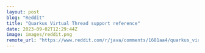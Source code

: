 ```yaml
---
layout: post
blog: "Reddit"
title: "Quarkus Virtual Thread support reference"
date: 2023-09-02T12:29:44Z
image: images/reddit.png
remote_url: "https://www.reddit.com/r/java/comments/1681aa4/quarkus_virtual_thread_support_reference/"
---
```

